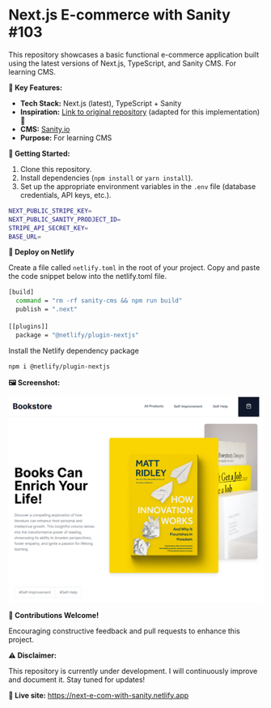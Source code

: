 # Next.js E-commerce with Sanity #103

This repository showcases a basic functional e-commerce application built using the latest versions of Next.js, TypeScript, and Sanity CMS.
For learning CMS.

**🎉 Key Features:**

- **Tech Stack:** Next.js (latest), TypeScript + Sanity
- **Inspiration:** [Link to original repository](https://github.com/ski043/nextjs-commerce-tutorial) (adapted for this implementation) 🙏
- **CMS:** [Sanity.io](https://www.sanity.io/)
- **Purpose:** For learning CMS

**👋 Getting Started:**

1. Clone this repository.
2. Install dependencies (`npm install` or `yarn install`).
3. Set up the appropriate environment variables in the `.env` file (database credentials, API keys, etc.).

```bash
NEXT_PUBLIC_STRIPE_KEY=
NEXT_PUBLIC_SANITY_PRODJECT_ID=
STRIPE_API_SECRET_KEY=
BASE_URL=
```

**🚀 Deploy on Netlify**

Create a file called `netlify.toml` in the root of your project. Copy and paste the code snippet below into the netlify.toml file.

```bash
[build]
  command = "rm -rf sanity-cms && npm run build"
  publish = ".next"

[[plugins]]
  package = "@netlify/plugin-nextjs"
```

Install the Netlify dependency package

```bash
npm i @netlify/plugin-nextjs
```


**🖼️ Screenshot:**

![Image of shoe store home page](public/Screenshot.png)

**👋 Contributions Welcome!**

Encouraging constructive feedback and pull requests to enhance this project.

**⚠️ Disclaimer:**

This repository is currently under development. I will continuously improve and document it. Stay tuned for updates!


**🎉 Live site:** https://next-e-com-with-sanity.netlify.app